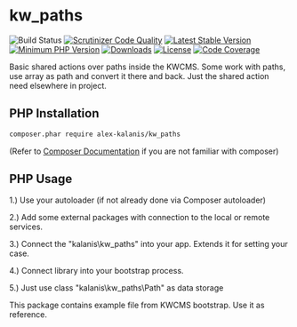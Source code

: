 # kw_paths

![Build Status](https://github.com/alex-kalanis/kw_paths/actions/workflows/code_checks.yml/badge.svg)
[![Scrutinizer Code Quality](https://scrutinizer-ci.com/g/alex-kalanis/kw_paths/badges/quality-score.png?b=master)](https://scrutinizer-ci.com/g/alex-kalanis/kw_paths/?branch=master)
[![Latest Stable Version](https://poser.pugx.org/alex-kalanis/kw_paths/v/stable.svg?v=1)](https://packagist.org/packages/alex-kalanis/kw_paths)
[![Minimum PHP Version](https://img.shields.io/badge/php-%3E%3D%207.4-8892BF.svg)](https://php.net/)
[![Downloads](https://img.shields.io/packagist/dt/alex-kalanis/kw_paths.svg?v1)](https://packagist.org/packages/alex-kalanis/kw_paths)
[![License](https://poser.pugx.org/alex-kalanis/kw_paths/license.svg?v=1)](https://packagist.org/packages/alex-kalanis/kw_paths)
[![Code Coverage](https://scrutinizer-ci.com/g/alex-kalanis/kw_paths/badges/coverage.png?b=master&v=1)](https://scrutinizer-ci.com/g/alex-kalanis/kw_paths/?branch=master)

Basic shared actions over paths inside the KWCMS. Some work with paths, use array as path
and convert it there and back. Just the shared action need elsewhere in project.

## PHP Installation

```bash
composer.phar require alex-kalanis/kw_paths
```

(Refer to [Composer Documentation](https://github.com/composer/composer/blob/master/doc/00-intro.md#introduction) if you are not
familiar with composer)


## PHP Usage

1.) Use your autoloader (if not already done via Composer autoloader)

2.) Add some external packages with connection to the local or remote services.

3.) Connect the "kalanis\kw_paths" into your app. Extends it for setting your case.

4.) Connect library into your bootstrap process.

5.) Just use class "kalanis\kw_paths\Path" as data storage

This package contains example file from KWCMS bootstrap. Use it as reference.
